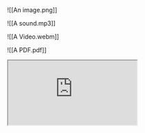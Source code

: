 ![[An image.png]]

![[A sound.mp3]]

![[A Video.webm]]

![[A PDF.pdf]]

<iframe src="https://example.org/"></iframe>
